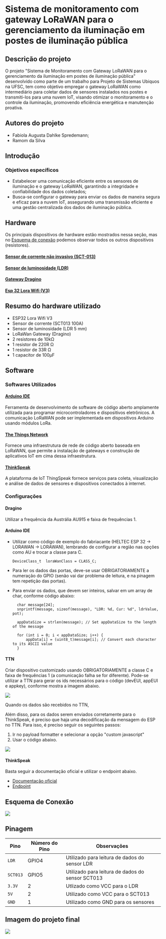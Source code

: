 # Sistema de monitoramento com gateway LoRaWAN para o gerenciamento da iluminação em postes de iluminação pública

## Descrição do projeto
O projeto "Sistema de Monitoramento com Gateway LoRaWAN para o gerenciamento da iluminação em postes de iluminação pública" desenvolvido como parte de um trabalho para Projeto de Sistemas Ubiquos na UFSC, tem como objetivo empregar o gateway LoRaWAN como intermediário para coletar dados de sensores instalados nos postes e transmiti-los para uma nuvem IoT, visando otimizar o monitoramento e o controle da iluminação, promovendo eficiência energética e manutenção proativa.

## Autores do projeto
* Fabiola Augusta Dahlke Spredemann;
* Ramom da Silva

## Introdução

### Objetivos específicos
* Estabelecer uma comunicação eficiente entre os sensores de iluminação e o gateway LoRaWAN, garantindo a integridade e confiabilidade dos dados coletados;
* Busca-se configurar o gateway para enviar os dados de maneira segura e eficaz para a nuvem IoT, assegurando uma transmissão eficiente e uma gestão centralizada dos dados de iluminação pública.


## Hardware
Os principais dispositivos de hardware estão mostrados nessa seção, mas no [Esquema de conexão](#esquema-de-conexão) podemos observar todos os outros dispositivos (resistores).

#### [Sensor de corrente não invasivo (SCT-013)](https://github.com/FabiadS/trabalho-ubiquos/tree/main/hardware_utilizado/Sensor%20de%20corrente)

#### [Sensor de luminosidade (LDR)](https://github.com/FabiadS/trabalho-ubiquos/tree/main/hardware_utilizado/Sensor%20de%20luminosidade)

#### [Gateway Dragino](https://github.com/FabiadS/trabalho-ubiquos/tree/main/hardware_utilizado/Dragino)

#### [Esp 32 Lora Wifi (V3)](https://github.com/FabiadS/trabalho-ubiquos/tree/main/hardware_utilizado/ESP32%20Wifi%20V3)

## Resumo do hardware utilizado
- ESP32 Lora Wifi V3
- Sensor de corrente (SCT013 100A)
- Sensor de luminosidade (LDR 5 mm)
- LoRaWan Gateway (Dragino)
- 2 resistores de 10kΩ
- 1 resistor de 220R Ω
- 1 resistor de 33R Ω
- 1 capacitor de 100μF

## Software

### Softwares Utilizados

#### [Arduino IDE](https://www.arduino.cc/en/software)
Ferramenta de desenvolvimento de software de código aberto amplamente utilizada para programar microcontroladores e dispositivos eletrônicos. A comunicação LoRaWAN pode ser implementada em dispositivos Arduino usando módulos LoRa.

#### [The Things Network](https://www.thethingsnetwork.org/)

Fornece uma infraestrutura de rede de código aberto baseada em LoRaWAN, que permite a instalação de gateways e construção de aplicativos IoT em cima dessa infraestrutura.

#### [ThinkSpeak](https://thingspeak.com/)
A plataforma de IoT ThingSpeak fornece serviços para coleta, visualização e análise de dados de sensores e dispositivos conectados à internet.


### Configurações

#### Dragino
<p>Utilizar a frequência da Austrália AU915 e faixa de frequências 1.</p>

#### Arduino IDE
- Utilizar como código de exemplo do fabriacante (HELTEC ESP 32 → LORAWAN → LORAWAN), lembrando de configurar a região nas opções como AU e trocar a classe para C.

    ```DeviceClass_t  loraWanClass = CLASS_C;```

- Para ler os dados das portas, deve-se usar OBRIGATORIAMENTE a numeração do GPIO (senão vai dar problema de leitura, e na pinagem tem repetição das portas).

- Para enviar os dados, que devem ser inteiros, salvar em um array de char, conforme código abaixo:
  ```
    char message[24];
    snprintf(message, sizeof(message), "LDR: %d, Cur: %d", ldrValue, pot);

    appDataSize = strlen(message); // Set appDataSize to the length of the message

    for (int i = 0; i < appDataSize; i++) {
        appData[i] = (uint8_t)message[i]; // Convert each character to its ASCII value
    }

#### TTN
<p>Criar dispositivo customizado usando OBRIGATORIAMENTE a classe C e faixa de frequências 1 (a comunicação falha se for diferente). Pode-se utilizar a TTN para gerar os ids necessários para o código (devEUI, appEUI e appkey), conforme mostra a imagem abaixo. </p>
<img src="software_config/configuracao_TTN.png">

<p>Quando os dados são recebidos no TTN, </p>

Além disso, para os dados serem enviados corretamente para o ThinkSpeak, é preciso que haja uma decodificação da mensagem do ESP no TTN. Para isso, é preciso seguir os seguintes passos:
1. Ir no payload formatter e selecionar a opção "custom javascript"
2. Usar o código abaixo.
<img src="software_config/configuracao_TTN_2.png">

#### ThinkSpeak
Basta seguir a documentação oficial e utilizar o endpoint abaixo.

- [Documentação oficial](https://www.thethingsindustries.com/docs/integrations/cloud-integrations/thingspeak/)
- [Endpoint](https://api.thingspeak.com/things_network/v3/update)

## Esquema de Conexão
<img src="hardware_utilizado/esquema_conexao.jpg">

## Pinagem

| Pino                  | Número do Pino | Observações                                                                     |
| --------------------- | -------------- | ------------------------------------------------------------------------------- |
| `LDR`                 | GPIO4          | Utilizado para leitura de dados do sensor LDR                                   |
| `SCT013`              | GPIO5          | Utilizado para leitura de dados do sensor SCT013                                |
| `3.3V`                | 2              | Utlizado como VCC para o LDR                                                    |
| `5V`                  | 2              | Utilizado como VCC para o SCT013                                                |
| `GND`                 | 1              | Utilizado como GND para os sensores                                             |


## Imagem do projeto final
<img src="hardware_utilizado/montagem_fisica.jpeg">






 
